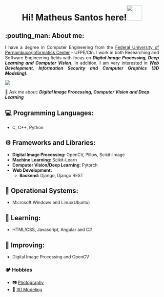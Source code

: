 <!--
**matheusdefarias/matheusdefarias** is a ✨ _special_ ✨ repository because its `README.md` (this file) appears on your GitHub profile.

Here are some ideas to get you started:

- 🔭 I’m currently working on ...
- 🌱 I’m currently learning ...
- 👯 I’m looking to collaborate on ...
- 🤔 I’m looking for help with ...
- 💬 Ask me about ...
- 📫 How to reach me: ...
- 😄 Pronouns: ...
- ⚡ Fun fact: ...
-->

<!--  
  - **Digital Image Processing:** OpenCV, Pillow, Scikit-Image
  - **Machine Learning:** Scikit-Learn
  - **Computer Vision/Deep Learning:** Pytorch
  - **Web Development:** 
    - **Backend:** Django, Django REST
-->

<h1 align="center">Hi! Matheus Santos here!<img src="https://raw.githubusercontent.com/MartinHeinz/MartinHeinz/master/wave.gif" width="50px" style="max-width: 100%;"></h1>

<h2>:pouting_man: About me:</h2>
<p align="justify">I have a degree in Computer Engineering from the <a href="https://www.ufpe.br/" target="_blank">Federal University of Pernambuco</a>/<a href="https://portal.cin.ufpe.br/" target="_blank">Informatics Center</a> - UFPE/CIn. I work in both Researching and Software Engineering fields with focus on <strong><i>Digital Image Processing, Deep Learning and Computer Vision</i></strong>. In addition, I am very interested in <strong><i>Web Development, Information Security and Computer Graphics (3D Modeling)</i></strong>.<div><a href="https://www.linkedin.com/in/matheusdefariascs" target="_blank"><img src="https://img.shields.io/badge/-LinkedIn-%230077B5?style=for-the-badge&logo=linkedin&logoColor=white" target="_blank"></a></div></p>
<p>💬 Ask me about: <strong><i>Digital Image Processing, Computer Vision and Deep Learning</i></strong></p>

## :computer: Programming Languages:
  - C, C++, Python

## :gear: Frameworks and Libraries:
  - **Digital Image Processing:** OpenCV, Pillow, Scikit-Image
  - **Machine Learning:** Scikit-Learn
  - **Computer Vision/Deep Learning:** Pytorch
  - **Web Development:** 
    - **Backend:** Django, Django REST
## :pushpin: Operational Systems:
  - Microsoft Windows and Linux(Ubuntu)
## :closed_book: Learning:
- HTML/CSS, Javascript, Angular and C#
## :rocket: Improving:
- Digital Image Processing and OpenCV
### :camping: Hobbies
  - :camera: [Photography](https://500px.com/p/matheusdefariascs?view=photos)
  - :art: [3D Modeling](https://www.artstation.com/matheusfcs)
    
    
